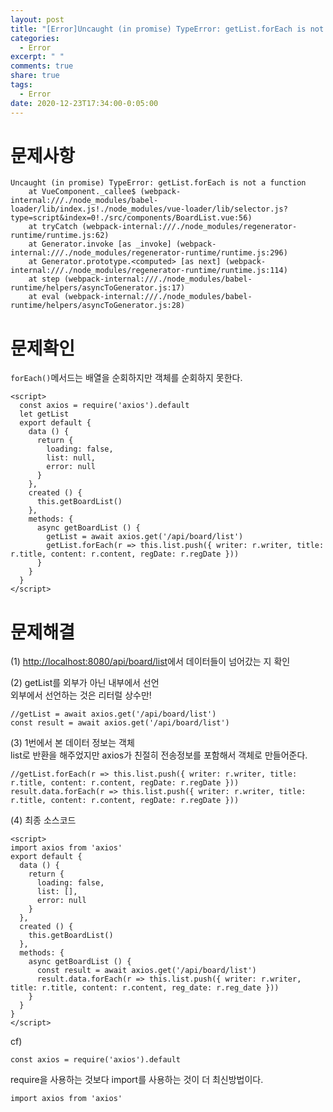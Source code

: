 ```yaml
---
layout: post
title: "[Error]Uncaught (in promise) TypeError: getList.forEach is not a function"
categories:
  - Error
excerpt: " "
comments: true
share: true
tags:
  - Error
date: 2020-12-23T17:34:00-0:05:00
---
```


# 문제사항

```
Uncaught (in promise) TypeError: getList.forEach is not a function
    at VueComponent._callee$ (webpack-internal:///./node_modules/babel-loader/lib/index.js!./node_modules/vue-loader/lib/selector.js?type=script&index=0!./src/components/BoardList.vue:56)
    at tryCatch (webpack-internal:///./node_modules/regenerator-runtime/runtime.js:62)
    at Generator.invoke [as _invoke] (webpack-internal:///./node_modules/regenerator-runtime/runtime.js:296)
    at Generator.prototype.<computed> [as next] (webpack-internal:///./node_modules/regenerator-runtime/runtime.js:114)
    at step (webpack-internal:///./node_modules/babel-runtime/helpers/asyncToGenerator.js:17)
    at eval (webpack-internal:///./node_modules/babel-runtime/helpers/asyncToGenerator.js:28)
```

# 문제확인

`forEach()`메서드는 배열을 순회하지만 객체를 순회하지 못한다.

```
<script>
  const axios = require('axios').default
  let getList
  export default {
    data () {
      return {
        loading: false,
        list: null,
        error: null
      }
    },
    created () {
      this.getBoardList()
    },
    methods: {
      async getBoardList () {
        getList = await axios.get('/api/board/list')
        getList.forEach(r => this.list.push({ writer: r.writer, title: r.title, content: r.content, regDate: r.regDate }))
      }
    }
  }
</script>
```

# 문제해결

(1) <http://localhost:8080/api/board/list>에서 데이터들이 넘어갔는 지 확인

(2) getList를 외부가 아닌 내부에서 선언<br>
외부에서 선언하는 것은 리터럴 상수만!

```
//getList = await axios.get('/api/board/list')
const result = await axios.get('/api/board/list')
```

(3) 1번에서 본 데이터 정보는 객체<br>
list로 반환을 해주었지만 axios가 친절히 전송정보를 포함해서 객체로 만들어준다.

```
//getList.forEach(r => this.list.push({ writer: r.writer, title: r.title, content: r.content, regDate: r.regDate }))
result.data.forEach(r => this.list.push({ writer: r.writer, title: r.title, content: r.content, regDate: r.regDate }))
```

(4) 최종 소스코드

```
<script>
import axios from 'axios'
export default {
  data () {
    return {
      loading: false,
      list: [],
      error: null
    }
  },
  created () {
    this.getBoardList()
  },
  methods: {
    async getBoardList () {
      const result = await axios.get('/api/board/list')
      result.data.forEach(r => this.list.push({ writer: r.writer, title: r.title, content: r.content, reg_date: r.reg_date }))
    }
  }
}
</script>
```

cf)

```
const axios = require('axios').default
```

require을 사용하는 것보다 import를 사용하는 것이 더 최신방법이다.

```
import axios from 'axios'
```
